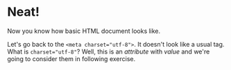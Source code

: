 # Neat!

Now you know how basic HTML document looks like.

Let's go back to the `<meta charset="utf-8">`. It doesn't look like a usual tag. What is `charset="utf-8"`? Well, this is an _attribute_ with _value_ and we're going to consider them in following exercise.
